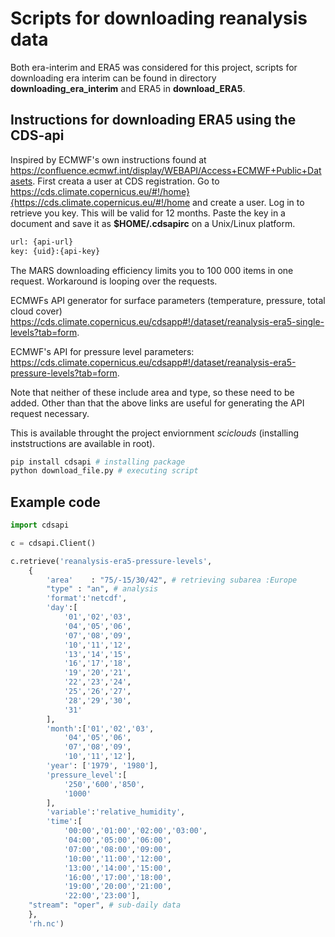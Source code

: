# Scripts for downloading reanalysis data
Both era-interim and ERA5 was considered for this project, scripts for downloading era
interim can be found in directory **downloading_era_interim** and ERA5 in **download_ERA5**. 

## Instructions for downloading ERA5 using the CDS-api
Inspired by ECMWF's own instructions found at https://confluence.ecmwf.int/display/WEBAPI/Access+ECMWF+Public+Datasets.
First creata a user at CDS registration. Go to https://cds.climate.copernicus.eu/#!/home}{https://cds.climate.copernicus.eu/#!/home and create a user. Log in to retrieve you key. This will be valid for 12 months. Paste the key in a document and save it as **\$HOME/.cdsapirc** on a Unix/Linux platform. 

```bash
url: {api-url}
key: {uid}:{api-key}
```
The MARS downloading efficiency limits you to 100 000 items in one request. Workaround is looping over the requests.

ECMWFs API generator for surface parameters (temperature, pressure, total cloud cover) https://cds.climate.copernicus.eu/cdsapp#!/dataset/reanalysis-era5-single-levels?tab=form.

ECMWF's API for pressure level parameters: https://cds.climate.copernicus.eu/cdsapp#!/dataset/reanalysis-era5-pressure-levels?tab=form.

Note that neither of these include area and type, so these need to be added. Other than that the above links are useful for generating the API request necessary.

This is available throught the project enviornment _sciclouds_ (installing inststructions are available in root). 
```python 
pip install cdsapi # installing package
python download_file.py # executing script
``` 
## Example code 

```python 
import cdsapi

c = cdsapi.Client()

c.retrieve('reanalysis-era5-pressure-levels',
    {
    	'area'    : "75/-15/30/42", # retrieving subarea :Europe
    	"type" : "an", # analysis
        'format':'netcdf',
        'day':[
            '01','02','03',
            '04','05','06',
            '07','08','09',
            '10','11','12',
            '13','14','15',
            '16','17','18',
            '19','20','21',
            '22','23','24',
            '25','26','27',
            '28','29','30',
            '31'
        ],
        'month':['01','02','03',
            '04','05','06',
            '07','08','09',
            '10','11','12'],
        'year': ['1979', '1980'],
        'pressure_level':[
            '250','600','850',
            '1000'
        ],
        'variable':'relative_humidity',
        'time':[
            '00:00','01:00','02:00','03:00',
            '04:00','05:00','06:00',
            '07:00','08:00','09:00',
            '10:00','11:00','12:00',
            '13:00','14:00','15:00',
            '16:00','17:00','18:00',
            '19:00','20:00','21:00',
            '22:00','23:00'],
    "stream": "oper", # sub-daily data
    },
    'rh.nc')
``` 
